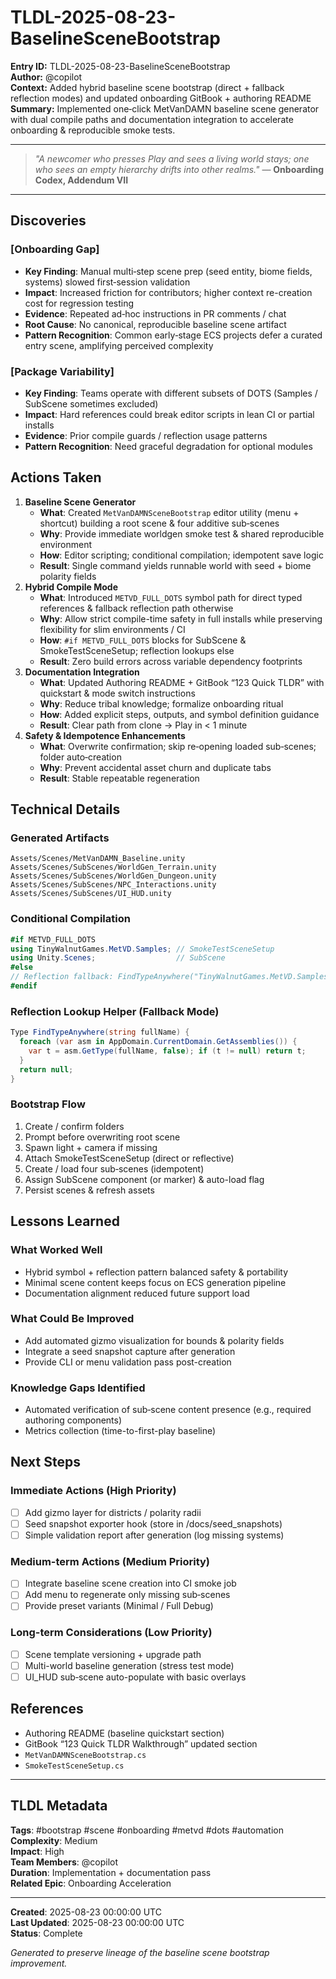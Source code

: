 # TLDL-2025-08-23-BaselineSceneBootstrap

**Entry ID:** TLDL-2025-08-23-BaselineSceneBootstrap  
**Author:** @copilot  
**Context:** Added hybrid baseline scene bootstrap (direct + fallback reflection modes) and updated onboarding GitBook + authoring README  
**Summary:** Implemented one‑click MetVanDAMN baseline scene generator with dual compile paths and documentation integration to accelerate onboarding & reproducible smoke tests.  

---

> *"A newcomer who presses Play and sees a living world stays; one who sees an empty hierarchy drifts into other realms."* — **Onboarding Codex, Addendum VII**

---

## Discoveries
### [Onboarding Gap]
- **Key Finding**: Manual multi‑step scene prep (seed entity, biome fields, systems) slowed first‑session validation
- **Impact**: Increased friction for contributors; higher context re-creation cost for regression testing
- **Evidence**: Repeated ad‑hoc instructions in PR comments / chat
- **Root Cause**: No canonical, reproducible baseline scene artifact
- **Pattern Recognition**: Common early‑stage ECS projects defer a curated entry scene, amplifying perceived complexity

### [Package Variability]
- **Key Finding**: Teams operate with different subsets of DOTS (Samples / SubScene sometimes excluded)
- **Impact**: Hard references could break editor scripts in lean CI or partial installs
- **Evidence**: Prior compile guards / reflection usage patterns
- **Pattern Recognition**: Need graceful degradation for optional modules

## Actions Taken
1. **Baseline Scene Generator**
   - **What**: Created `MetVanDAMNSceneBootstrap` editor utility (menu + shortcut) building a root scene & four additive sub‑scenes
   - **Why**: Provide immediate worldgen smoke test & shared reproducible environment
   - **How**: Editor scripting; conditional compilation; idempotent save logic
   - **Result**: Single command yields runnable world with seed + biome polarity fields
2. **Hybrid Compile Mode**
   - **What**: Introduced `METVD_FULL_DOTS` symbol path for direct typed references & fallback reflection path otherwise
   - **Why**: Allow strict compile-time safety in full installs while preserving flexibility for slim environments / CI
   - **How**: `#if METVD_FULL_DOTS` blocks for SubScene & SmokeTestSceneSetup; reflection lookups else
   - **Result**: Zero build errors across variable dependency footprints
3. **Documentation Integration**
   - **What**: Updated Authoring README + GitBook “123 Quick TLDR” with quickstart & mode switch instructions
   - **Why**: Reduce tribal knowledge; formalize onboarding ritual
   - **How**: Added explicit steps, outputs, and symbol definition guidance
   - **Result**: Clear path from clone → Play in < 1 minute
4. **Safety & Idempotence Enhancements**
   - **What**: Overwrite confirmation; skip re‑opening loaded sub‑scenes; folder auto‑creation
   - **Why**: Prevent accidental asset churn and duplicate tabs
   - **Result**: Stable repeatable regeneration

## Technical Details
### Generated Artifacts
```text
Assets/Scenes/MetVanDAMN_Baseline.unity
Assets/Scenes/SubScenes/WorldGen_Terrain.unity
Assets/Scenes/SubScenes/WorldGen_Dungeon.unity
Assets/Scenes/SubScenes/NPC_Interactions.unity
Assets/Scenes/SubScenes/UI_HUD.unity
```

### Conditional Compilation
```csharp
#if METVD_FULL_DOTS
using TinyWalnutGames.MetVD.Samples; // SmokeTestSceneSetup
using Unity.Scenes;                  // SubScene
#else
// Reflection fallback: FindTypeAnywhere("TinyWalnutGames.MetVD.Samples.SmokeTestSceneSetup")
#endif
```

### Reflection Lookup Helper (Fallback Mode)
```csharp
Type FindTypeAnywhere(string fullName) {
  foreach (var asm in AppDomain.CurrentDomain.GetAssemblies()) {
    var t = asm.GetType(fullName, false); if (t != null) return t;
  }
  return null;
}
```

### Bootstrap Flow
1. Create / confirm folders
2. Prompt before overwriting root scene
3. Spawn light + camera if missing
4. Attach SmokeTestSceneSetup (direct or reflective)
5. Create / load four sub‑scenes (idempotent)
6. Assign SubScene component (or marker) & auto-load flag
7. Persist scenes & refresh assets

## Lessons Learned
### What Worked Well
- Hybrid symbol + reflection pattern balanced safety & portability
- Minimal scene content keeps focus on ECS generation pipeline
- Documentation alignment reduced future support load

### What Could Be Improved
- Add automated gizmo visualization for bounds & polarity fields
- Integrate a seed snapshot capture after generation
- Provide CLI or menu validation pass post-creation

### Knowledge Gaps Identified
- Automated verification of sub‑scene content presence (e.g., required authoring components)
- Metrics collection (time-to-first-play baseline)

## Next Steps
### Immediate Actions (High Priority)
- [ ] Add gizmo layer for districts / polarity radii
- [ ] Seed snapshot exporter hook (store in /docs/seed_snapshots)
- [ ] Simple validation report after generation (log missing systems)

### Medium-term Actions (Medium Priority)
- [ ] Integrate baseline scene creation into CI smoke job
- [ ] Add menu to regenerate only missing sub‑scenes
- [ ] Provide preset variants (Minimal / Full Debug)

### Long-term Considerations (Low Priority)
- [ ] Scene template versioning + upgrade path
- [ ] Multi-world baseline generation (stress test mode)
- [ ] UI_HUD sub‑scene auto-populate with basic overlays

## References
- Authoring README (baseline quickstart section)
- GitBook “123 Quick TLDR Walkthrough” updated section
- `MetVanDAMNSceneBootstrap.cs`
- `SmokeTestSceneSetup.cs`

---

## TLDL Metadata
**Tags**: #bootstrap #scene #onboarding #metvd #dots #automation  
**Complexity**: Medium  
**Impact**: High  
**Team Members**: @copilot  
**Duration**: Implementation + documentation pass  
**Related Epic**: Onboarding Acceleration  

---

**Created**: 2025-08-23 00:00:00 UTC  
**Last Updated**: 2025-08-23 00:00:00 UTC  
**Status**: Complete  

*Generated to preserve lineage of the baseline scene bootstrap improvement.*
